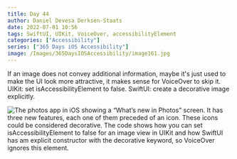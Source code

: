 ```yaml
---
title: Day 44
author: Daniel Devesa Derksen-Staats
date: 2022-07-01 10:56
tags: SwiftUI, UIKit, VoiceOver, accessibilityElement
categories: ["Accessibility"]
series: ["365 Days iOS Accessibility"]
image: /Images/365DaysIOSAccessibility/image161.jpg
---
```


If an image does not convey additional information, maybe it's just used to make the UI look more attractive, it makes sense for VoiceOver to skip it. UIKit: set isAccessibilityElement to false. SwiftUI: create a decorative image explicitly.

![The photos app in iOS showing a “What’s new in Photos” screen. It has three new features, each one of them preceded of an icon. These icons could be considered decorative. The code shows how you can set isAccessibilityElement to false for an image view in UIKit and how SwiftUI has am explicit constructor with the decorative keyword, so VoiceOver ignores this element.](/Images/365DaysIOSAccessibility/image161.jpg)